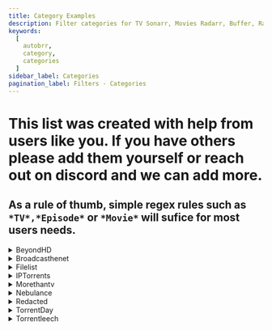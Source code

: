 ```yaml
---
title: Category Examples
description: Filter categories for TV Sonarr, Movies Radarr, Buffer, Ratio
keywords:
  [
    autobrr,
    category,
    categories
  ]
sidebar_label: Categories
pagination_label: Filters - Categories
---
```


# This list was created with help from users like you. If you have others please add them yourself or reach out on discord and we can add more. 

## As a rule of thumb, simple regex rules such as `*TV*,*Episode*` or `*Movie*` will sufice for most users needs.
  
<details><summary>BeyondHD</summary>

 * Movies
 * TV
</details>

<details><summary>Broadcasthenet</summary>

 * Episode
 * Season 
</details>

<details><summary>Filelist</summary>

 *  Anime
 *	Desene
 *	Diverse
 *	Docs
 *	Filme 3D
 *	Filme 4K
 *	Filme 4K Blu-Ray
 *	Filme Blu-Ray
 *	Filme DVD-RO
 *	Filme HD
 *	Filme HD-RO
 *	Filme SD
 *	Jocuri PC
 *	Programe
 *	Seriale 4K
 *	Seriale HD
 *	Seriale SD
 *	Sport
 *	Videoclip
 *	XXX
</details>

<details><summary>IPTorrents</summary>

 * 	Anime
 * 	Appz
 * 	AudioBook
 * 	Books
 * 	Comics
 * 	Documentaries
 * 	Educational
 * 	Games/Nintendo
 * 	Games/PC-ISO
 * 	Games/Playstation
 * 	Magazines / Newspapers
 * 	Mobile
 * 	Movie/3D
 * 	Movie/4K
 * 	Movie/BD-R
 * 	Movie/BD-Rip
 * 	Movie/Cam
 * 	Movie/DVD-R
 * 	Movie/HD/Bluray
 * 	Movie/Non-English
 * 	Movie/Packs
 * 	Movie/Web-DL
 * 	Movie/Xvid
 * 	Movie/x265
 * 	Music/Audio
 * 	Music/Flac
 * 	Music/Packs
 * 	Music/Video
 * 	Sports
 * 	TV/480p
 * 	TV/BD
 * 	TV/DVD-R
 * 	TV/DVD-Rip
 * 	TV/Mobile
 * 	TV/Packs
 * 	TV/SD/x264
 * 	TV/Web-DL
 * 	TV/Xvid
 * 	TV/x264
 * 	TV/x265
 * 	XXX/Movie
 * 	XXX/Movie/0Day
 * 	XXX/Packs
</details>

<details><summary>Morethantv</summary>

 * 	hd.episode
 * 	hd.movie
 * 	hd.season
 * 	sd.season
</details>

<details><summary>Nebulance</summary>

 * 	Episode
 * 	Season
</details>

<details><summary>Redacted</summary>

 * 	Album
 * 	Anthology
 * 	Compilation
 * 	Single
</details>

<details><summary>TorrentDay</summary>

 * 	Anime
 * 	Audio Books
 * 	Books
 * 	Documentary
 * 	Educational
 * 	Movie/4K
 * 	Movies/Bluray
 * 	Movies/Bluray-Full
 * 	Movies/DVD-R
 * 	Movies/MP4
 * 	Movies/Non-English
 * 	Movies/Packs
 * 	Movies/SD/x264
 * 	Movies/XviD
 * 	Movies/x265
 * 	Music/Audio
 * 	Music/Flac
 * 	Music/Packs
 * 	Music/Video
 * 	Nintendo
 * 	PC/Games
 * 	PS
 * 	Softwa/Packs
 * 	Software
 * 	TV/480p
 * 	TV/Bluray
 * 	TV/DVD-R
 * 	TV/DVD-Rip
 * 	TV/Mobile
 * 	TV/Packs
 * 	TV/SD/x264
 * 	TV/XviD
 * 	TV/x264
 * 	TV/x265
 * 	XXX/0Day
 * 	XXX/Movies
 * 	XXX/Packs
</details>

<details><summary>Torrentleech</summary>

 * 	Animation :: Anime
 * 	Applications :: 0-day
 * 	Applications :: PC-ISO
 * 	Books :: Comics
 * 	Education :: Education
 * 	Games :: Nintendo Switch
 * 	Games :: PC
 * 	Games :: PS3
 * 	Games :: PS4
 * 	Movies :: 4K
 * 	Movies :: Bluray
 * 	Movies :: BlurayRip
 * 	Movies :: Boxsets
 * 	Movies :: Documentaries
 * 	Movies :: Foreign
 * 	Movies :: HDRip
 * 	Movies :: WEBRip
 * 	Music :: Audio
 * 	Music :: Music Videos
 * 	TV :: BoxSets
 * 	TV :: Episodes
 * 	TV :: Episodes HD
 * 	TV :: Foreign
</details>


